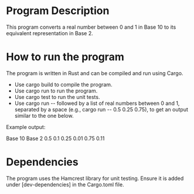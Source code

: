 # Program Description #
This program converts a real number between 0 and 1 in Base 10 to its equivalent representation in Base 2.

# How to run the program #
The program is written in Rust and can be compiled and run using Cargo.

- Use cargo build to compile the program.
- Use cargo run to run the program.
- Use cargo test to run the unit tests.
- Use cargo run -- followed by a list of real numbers between 0 and 1, separated by a space (e.g., cargo run -- 0.5 0.25 0.75), to get an output similar to the one below.

Example output:

Base 10	Base 2
0.5	    0.1
0.25	0.01
0.75	0.11

# Dependencies #
The program uses the Hamcrest library for unit testing. Ensure it is added under [dev-dependencies] in the Cargo.toml file.

